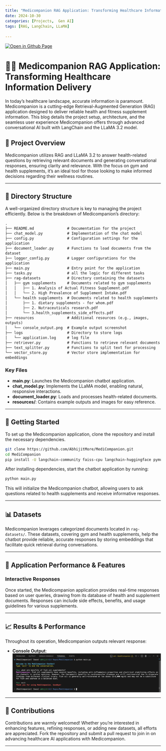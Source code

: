 ```yaml
---
title: "Medicompanion RAG Application: Transforming Healthcare Information Delivery"
date: 2024-10-30
categories: [Projects,  Gen AI]
tags: [RAG, LangChain, LLaMA]

---
```


[![Open in Github Page](https://img.shields.io/badge/Hosted_with-GitHub_Pages-blue?logo=github&logoColor=white)](https://github.com/AbhijitMore/MediCompanion)
<br>

# 🤖💊 Medicompanion RAG Application: Transforming Healthcare Information Delivery

In today’s healthcare landscape, accurate information is paramount. Medicompanion is a cutting-edge Retrieval-Augmented Generation (RAG) application designed to deliver reliable health and fitness supplement information. This blog details the project setup, architecture, and the seamless user experience Medicompanion offers through advanced conversational AI built with LangChain and the LLaMA 3.2 model.

## 🎯 Project Overview

Medicompanion utilizes RAG and LLaMA 3.2 to answer health-related questions by retrieving relevant documents and generating conversational responses, ensuring clarity and relevance. With the focus on gym and health supplements, it’s an ideal tool for those looking to make informed decisions regarding their wellness routines.

---

## 📂 Directory Structure

A well-organized directory structure is key to managing the project efficiently. Below is the breakdown of Medicompanion’s directory:

```
.
├── README.md               # Documentation for the project
├── chat_model.py           # Implementation of the chat model
├── config.py               # Configuration settings for the application
├── document_loader.py      # Functions to load documents from the dataset
├── logger_config.py        # Logger configurations for the application
├── main.py                 # Entry point for the application
├── tasks.py                # all the logic for different tasks
├── rag-datasets            # Directory containing the datasets
│   ├── gym supplements     # Documents related to gym supplements
│   │   ├── 1. Analysis of Actual Fitness Supplement.pdf
│   │   └── 2. High Prevalence of Supplement Intake.pdf
│   └── health supplements  # Documents related to health supplements
│       ├── 1. dietary supplements - for whom.pdf
│       ├── 2. Nutraceuticals research.pdf
│       └── 3.health_supplements_side_effects.pdf
├── resources               # Additional resources (e.g., images, outputs)
│   └── console_output.png  # Example output screenshot
├── logs                    # Directory to store logs
│   └── application.log     # log file
├── retriever.py            # Functions to retrieve relevant documents
├── text_splitter.py        # Functions to split text for processing
└── vector_store.py         # Vector store implementation for embeddings
```

### Key Files

- **main.py**: Launches the Medicompanion chatbot application.
- **chat_model.py**: Implements the LLaMA model, enabling natural, responsive interactions.
- **document_loader.py**: Loads and processes health-related documents.
- **resources/**: Contains example outputs and images for easy reference.

---

## 🔧 Getting Started

To set up the Medicompanion application, clone the repository and install the necessary dependencies.

```bash
git clone https://github.com/AbhijitMore/MediCompanion.git
cd MediCompanion
pip install -U langchain-community faiss-cpu langchain-huggingface pymupdf langchain-ollama python-dotenv
```

After installing dependencies, start the chatbot application by running:

```bash
python main.py
```

This will initialize the Medicompanion chatbot, allowing users to ask questions related to health supplements and receive informative responses.

---

## 📊 Datasets

Medicompanion leverages categorized documents located in `rag-datasets/`. These datasets, covering gym and health supplements, help the chatbot provide reliable, accurate responses by storing embeddings that facilitate quick retrieval during conversations.

---

## 🚀 Application Performance & Features

### Interactive Responses

Once started, the Medicompanion application provides real-time responses based on user queries, drawing from its database of health and supplement documents. Responses can include side effects, benefits, and usage guidelines for various supplements.

---

## 📈 Results & Performance

Throughout its operation, Medicompanion outputs relevant response:

- **Console Output**: 
![user interaction](assets/img/console_output.png)

---

## 🤝 Contributions

Contributions are warmly welcomed! Whether you’re interested in enhancing features, refining responses, or adding new datasets, all efforts are appreciated. Fork the repository and submit a pull request to join in on advancing healthcare AI applications with Medicompanion.

---